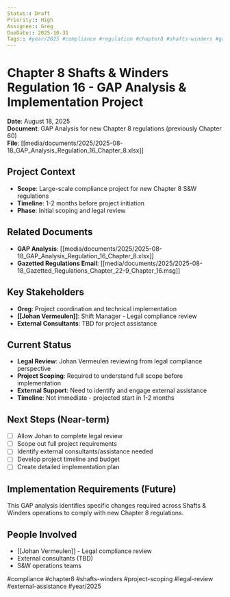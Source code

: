 ```yaml
---
Status:: Draft
Priority:: High
Assignee:: Greg
DueDate:: 2025-10-31
Tags:: #year/2025 #compliance #regulation #chapter8 #shafts-winders #gap-analysis #implementation #safety #project-scoping
---
```


# Chapter 8 Shafts & Winders Regulation 16 - GAP Analysis & Implementation Project

**Date**: August 18, 2025  
**Document**: GAP Analysis for new Chapter 8 regulations (previously Chapter 60)  
**File**: [[media/documents/2025/2025-08-18_GAP_Analysis_Regulation_16_Chapter_8.xlsx]]

## Project Context
- **Scope**: Large-scale compliance project for new Chapter 8 S&W regulations
- **Timeline**: 1-2 months before project initiation
- **Phase**: Initial scoping and legal review

## Related Documents
- **GAP Analysis**: [[media/documents/2025/2025-08-18_GAP_Analysis_Regulation_16_Chapter_8.xlsx]]
- **Gazetted Regulations Email**: [[media/documents/2025/2025-08-18_Gazetted_Regulations_Chapter_22-9_Chapter_16.msg]]

## Key Stakeholders
- **Greg**: Project coordination and technical implementation
- **[[Johan Vermeulen]]**: Shift Manager - Legal compliance review
- **External Consultants**: TBD for project assistance

## Current Status
- **Legal Review**: Johan Vermeulen reviewing from legal compliance perspective
- **Project Scoping**: Required to understand full scope before implementation
- **External Support**: Need to identify and engage external assistance
- **Timeline**: Not immediate - projected start in 1-2 months

## Next Steps (Near-term)
- [ ] Allow Johan to complete legal review
- [ ] Scope out full project requirements
- [ ] Identify external consultants/assistance needed
- [ ] Develop project timeline and budget
- [ ] Create detailed implementation plan

## Implementation Requirements (Future)
This GAP analysis identifies specific changes required across Shafts & Winders operations to comply with new Chapter 8 regulations.

## People Involved
- [[Johan Vermeulen]] - Legal compliance review
- External consultants (TBD)
- S&W operations teams

#compliance #chapter8 #shafts-winders #project-scoping #legal-review #external-assistance #year/2025